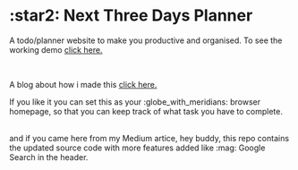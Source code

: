
<h1> :star2: Next Three Days Planner</h1>

<p>A todo/planner website to make you productive and organised. 
To see the working demo <a href="https://mohit0101.github.io/next-3-days-plan-browser-homepage/">click here.</a></p>

<br />
<p>
  A blog about how i made this <a href="https://medium.freecodecamp.org/how-you-can-plan-three-days-ahead-with-react-99ca0f8eb0f6">click here.</a>
 </p>

<p>If you like it you can set this as your :globe_with_meridians: browser homepage, so that you can keep track of what task you have to complete.</p>

<br />
and if you came here from my Medium artice, hey buddy, this repo contains the updated source code with more features added like :mag: Google Search in the header.
<br/>
